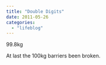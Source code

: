 ```yaml
---
title: "Double Digits"
date: 2011-05-26
categories: 
  - "lifeblog"
---
```


99.8kg

At last the 100kg barriers been broken.
